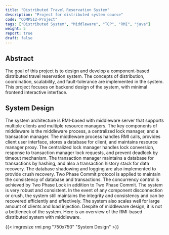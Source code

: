 ```yaml
---
title: "Distributed Travel Reservation System"
description: "Project for distributed system course"
code: "COMP512-Project"
tags: ["Distributed System", "Middleware", "TCP", "RMI", "java"]
weight: 5
report: true
draft: false
---
```


## Abstract

The goal of this project is to design and develop a component-based distributed travel reservation system. The concepts of distribution, coordination, scalability, and fault-tolerance are implemented in the system. This project focuses on backend design of the system, with minimal frontend interactive interface.

## System Design

The system architecture is RMI-based with middleware server that supports multiple clients and multiple resource managers. The key components of middleware is the middleware process, a centralized lock manager, and a transaction manager. The middleware process handles RMI calls, provides client user interface, stores a database for client, and maintains resource manager proxy. The centralized lock manager handles lock conversion, response to transaction manager lock requests, and prevent deadlock by timeout mechanism. The transaction manager maintains a database for transactions by hashing, and also a transaction history stack for data recovery. The database shadowing and logging are also implemented to provide crush recovery. Two Phase Commit protocol is applied to maintain the consistency of database and transactions. The concurrency control is achieved by Two Phase Lock in addition to Two Phase Commit. The system is very robust and consistent. In the event of any component disconnection or crush, the system still maintains the integrity and consistency and can be recovered efficiently and effectively. The system also scales well for large amount of clients and load injection. Despite of middleware design, it is not a bottleneck of the system. Here is an overview of the RMI-based distributed system with middleware.

{{< imgresize rmi.png "750x750" "System Design" >}}


